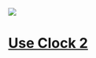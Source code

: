 <a href="http://"><img src="https://img.youtube.com/vi/KmegnJfFdXo/hqdefault.jpg" /></a><br>
# <a href="https://clock-two.netlify.app/">Use Clock 2</a>
